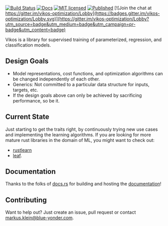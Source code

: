 [![Build Status](https://travis-ci.org/blue-yonder/vikos.svg?branch=master)](https://travis-ci.org/blue-yonder/vikos)
[![Docs](https://docs.rs/vikos/badge.svg)](https://docs.rs/vikos/)
[![MIT licensed](https://img.shields.io/github/license/mashape/apistatus.svg)](https://github.com/blue-yonder/vikos/blob/master/LICENSE)
[![Published](http://meritbadge.herokuapp.com/vikos)](https://crates.io/crates/vikos)
[![Join the chat at https://gitter.im/vikos-optimization/Lobby](https://badges.gitter.im/vikos-optimization/Lobby.svg)](https://gitter.im/vikos-optimization/Lobby?utm_source=badge&utm_medium=badge&utm_campaign=pr-badge&utm_content=badge)


Vikos is a library for supervised training of parameterized, regression, and classification models.

Design Goals
------------

* Model representations, cost functions, and optimization algorithms can be changed independently of each other.
* Generics: Not committed to a particular data structure for inputs, targets, etc.
* If the design goals above can only be achieved by sacrificing performance, so be it.

Current State
-------------

Just starting to get the traits right, by continuously trying new use cases
and implementing the learning algorithms. If you are looking for more mature
rust libraries in the domain of ML, you might want to check out:
* [rustlearn]
* [leaf].

Documentation
-------------

Thanks to the folks of [docs.rs] for building and hosting the [documentation]!

Contributing
------------

Want to help out? Just create an issue, pull request or contact markus.klein@blue-yonder.com.

[docs.rs]: https://docs.rs
[documentation]: https://docs.rs/vikos/
[tutorial]: https://docs.rs/vikos/0.1.4/vikos/tutorial/index.html
[rustup]:  http://www.rustup.rs
[rustlearn]: https://github.com/maciejkula/rustlearn
[leaf]: https://github.com/autumnai/leaf
